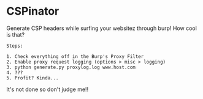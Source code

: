 CSPinator
=========

Generate CSP headers while surfing your websitez through burp! How cool is that?

    Steps:
    
    1. Check everything off in the Burp's Proxy Filter
    2. Enable proxy request logging (options > misc > logging)
    3. python generate.py proxylog.log www.host.com
    4. ???
    5. Profit? Kinda...


It's not done so don't judge me!!